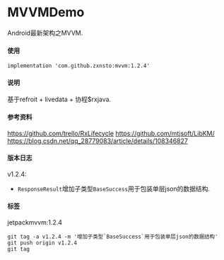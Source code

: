 # MVVMDemo
Android最新架构之MVVM.

#### 使用
```
implementation 'com.github.zxnsto:mvvm:1.2.4'
```
#### 说明
基于refroit + livedata + 协程$rxjava.

#### 参考资料
https://github.com/trello/RxLifecycle
https://github.com/mtjsoft/LibKM/
https://blog.csdn.net/qq_28779083/article/details/108346827

#### 版本日志
v1.2.4:
- `ResponseResult`增加子类型`BaseSuccess`用于包装单层json的数据结构.


#### 标签

jetpackmvvm:1.2.4
```
git tag -a v1.2.4 -m '增加子类型`BaseSuccess`用于包装单层json的数据结构'
git push origin v1.2.4
git tag
```

